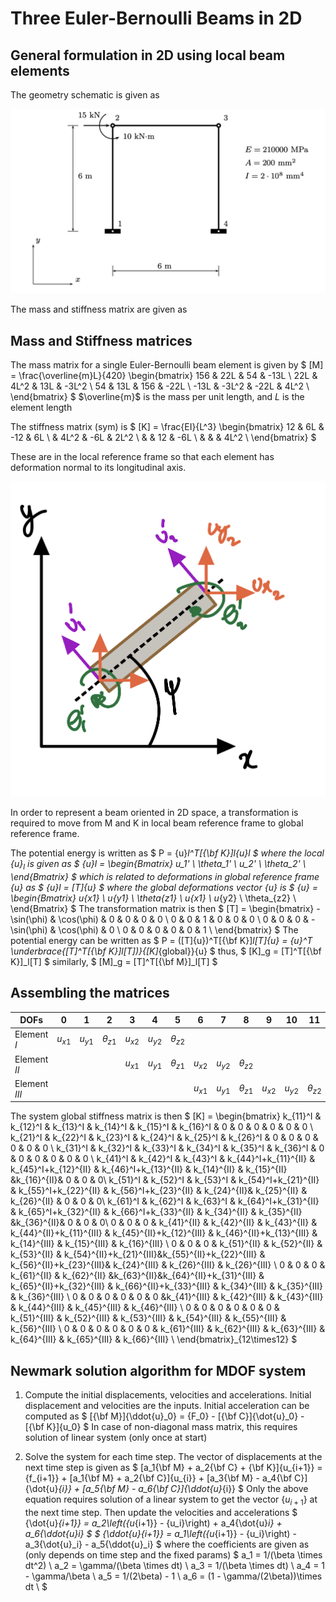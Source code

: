 # Three Euler-Bernoulli Beams in 2D
## General formulation in 2D using local beam elements

The geometry schematic is given as

![Beam schematic](./figures/threeBeamsSchema.jpg)

The mass and stiffness matrix are given as 

## Mass and Stiffness matrices
The mass matrix for a single Euler-Bernoulli beam element is given by
$   [M] = 
    \frac{\overline{m}L}{420}
    \begin{bmatrix} 
        156  & 22L   & 54   & -13L  \\ 
        22L  & 4L^2  & 13L  & -3L^2 \\
        54   & 13L   & 156  & -22L  \\ 
        -13L & -3L^2 & -22L & 4L^2 \\ 
    \end{bmatrix}
$
$\overline{m}$ is the mass per unit length, and $L$ is the element length

The stiffness matrix (sym) is
$   [K] = 
    \frac{EI}{L^3}
    \begin{bmatrix} 
        12   & 6L    & -12  & 6L   \\ 
             & 4L^2  & -6L  & 2L^2 \\
             &       & 12   & -6L  \\ 
             &       &      & 4L^2 \\ 
    \end{bmatrix}
$

These are in the local reference frame so that each element has deformation 
normal to its longitudinal axis. 

![Local & Global Ref Frame](./figures/schema2.jpg)

In order to represent a beam oriented in 2D space, a transformation is required
to move from M and K in local beam reference frame to global reference frame.

The potential energy is written as
$
    P = \{u\}_l^T[{\bf K}]_l\{u\}_l 
$
where the local $\{u\}_l$ is given as
$   \{u\}_l  = 
    \begin{Bmatrix} 
        u_1'      \\ 
        \theta_1' \\
        u_2'      \\ 
        \theta_2' \\ 
    \end{Bmatrix}
$
which is related to deformations in global reference frame $\{u\}$ as
$   \{u\}_l  = [T]\{u\}
$
where the global deformations vector $\{u\}$ is
$   \{u\}  = 
    \begin{Bmatrix} 
        u_{x1}      \\
        u_{y1}      \\ 
        \theta_{z1} \\
        u_{x1}      \\ 
        u_{y2}      \\
        \theta_{z2} \\
    \end{Bmatrix}
$
The transformation matrix is then
$   [T] = 
    \begin{bmatrix} 
        -\sin(\phi)  & \cos(\phi)   & 0   & 0           & 0          & 0 \\ 
        0            & 0            & 1   & 0           & 0          & 0 \\
        0            & 0            & 0   & -\sin(\phi) & \cos(\phi) & 0 \\ 
        0            & 0            & 0   & 0           & 0          & 1 \\ 
    \end{bmatrix}
$
The potential energy can be written as
$
    P = ([T]\{u\})^T[{\bf K}]_l[T]\{u\} = \{u\}^T
        \underbrace{[T]^T[{\bf K}]_l[T])}_{[K]_{global}}\{u\}
$
thus,
$
[K]_g = [T]^T[{\bf K}]_l[T]
$
similarly,
$
[M]_g = [T]^T[{\bf M}]_l[T]
$

## Assembling the matrices
| DOFs     |    0   |  1     | 2           | 3      | 4       | 5            | 6      | 7      |  8          | 9  | 10 | 11
|----------|:------:|:------:|:-----------:|:------:|:-------:|:------------:|:------:|:------:|:-----------:|:--:|:--:|:--:|
| Element $I$|$u_{x1}$|$u_{y1}$|$\theta_{z1}$|$u_{x2}$| $u_{y2}$| $\theta_{z2}$|
| Element $II$|     |        |             |$u_{x1}$| $u_{y1}$| $\theta_{z1}$|$u_{x2}$|$u_{y2}$|$\theta_{z2}$|
| Element $III$|    |        |             |        |         ||$u_{x1}$|$u_{y1}$|$\theta_{z1}$|$u_{x2}$|$u_{y2}$| $\theta_{z2}$|

The system global stiffness matrix is then
$   [K] = 
    \begin{bmatrix} 
        k_{11}^I    & k_{12}^I   & k_{13}^I  & k_{14}^I            & k_{15}^I              & k_{16}^I & 0 & 0 & 0 & 0 & 0 & 0 \\ 
        k_{21}^I    & k_{22}^I   & k_{23}^I  & k_{24}^I            & k_{25}^I              & k_{26}^I & 0 & 0 & 0 & 0 & 0 & 0 \\ 
        k_{31}^I    & k_{32}^I   & k_{33}^I  & k_{34}^I            & k_{35}^I              & k_{36}^I & 0 & 0 & 0 & 0 & 0 & 0 \\ 
        k_{41}^I    & k_{42}^I   & k_{43}^I  & k_{44}^I+k_{11}^{II} & k_{45}^I+k_{12}^{II} & k_{46}^I+k_{13}^{II} & k_{14}^{II} & k_{15}^{II} &k_{16}^{II}& 0 & 0 & 0\\
        k_{51}^I    & k_{52}^I   & k_{53}^I  & k_{54}^I+k_{21}^{II} & k_{55}^I+k_{22}^{II}  & k_{56}^I+k_{23}^{II} & k_{24}^{II}& k_{25}^{II} & k_{26}^{II} & 0 & 0 & 0\\ 
        k_{61}^I    & k_{62}^I   & k_{63}^I  & k_{64}^I+k_{31}^{II} & k_{65}^I+k_{32}^{II}  & k_{66}^I+k_{33}^{II} & k_{34}^{II} & k_{35}^{II} &k_{36}^{II}& 0 & 0 & 0\\ 
        0          & 0           & 0         & k_{41}^{II}          & k_{42}^{II}             & k_{43}^{II}   & k_{44}^{II}+k_{11}^{III}   & k_{45}^{II}+k_{12}^{III}  & k_{46}^{II}+k_{13}^{III} & k_{14}^{III} & k_{15}^{III} & k_{16}^{III} \\ 
        0          & 0           & 0         & k_{51}^{II}         & k_{52}^{II}         & k_{53}^{II}        & k_{54}^{II}+k_{21}^{III}&k_{55}^{II}+k_{22}^{III} & k_{56}^{II}+k_{23}^{III}& k_{24}^{III} & k_{26}^{III} & k_{26}^{III} \\ 
        0          & 0           & 0         & k_{61}^{II}    & k_{62}^{II}    &k_{63}^{II}&k_{64}^{II}+k_{31}^{III} & k_{65}^{II}+k_{32}^{III}   & k_{66}^{II}+k_{33}^{III} & k_{34}^{III} & k_{35}^{III} & k_{36}^{III}  \\ 
        0          & 0           & 0         & 0                   & 0                     & 0       &k_{41}^{III}  & k_{42}^{III}  &  k_{43}^{III} &  k_{44}^{III} &  k_{45}^{III} &  k_{46}^{III} \\
        0          & 0           & 0         & 0                   & 0                     & 0       & k_{51}^{III}  & k_{52}^{III}  & k_{53}^{III}  & k_{54}^{III}  & k_{55}^{III}  & k_{56}^{III}  \\ 
        0          & 0           & 0         & 0                   & 0                     & 0       & k_{61}^{III} & k_{62}^{III} & k_{63}^{III} & k_{64}^{III} & k_{65}^{III} & k_{66}^{III} \\
    \end{bmatrix}_{12\times12}
$



## Newmark solution algorithm for MDOF system

1. Compute the initial displacements, velocities and accelerations. Initial displacement and velocities are the inputs. Initial acceleration can be computed as
$
    [{\bf M}]\{\ddot{u}_0\} = \{F_0\} - [{\bf C}]\{\dot{u}_0\} - [{\bf K}]\{u_0\}
$
In case of non-diagonal mass matrix, this requires solution of linear system (only once at start)

2. Solve the system for each time step. The vector of displacements at the next time step is given as
$
    [a_1{\bf M} + a_2{\bf C} + {\bf K}]\{u_{i+1}\} = \{f_{i+1}\} + 
    [a_1{\bf M} + a_2{\bf C}]\{u_{i}\} +
    [a_3{\bf M} - a_4{\bf C}]\{\dot{u}_{i}\} +
    [a_5{\bf M} - a_6{\bf C}]\{\ddot{u}_{i}\} 
$
Only the above equation requires solution of a linear system to get the vector $\{u_{i+1}\}$ at the next time step. 
Then update the velocities and accelerations
$
    \{\dot{u}_{i+1}\} = a_2\left(\{u_{i+1}\} - \{u_i\}\right) +
    a_4\{\dot{u}_i\} + a_6\{\ddot{u}_i\}
$
$
    \{\ddot{u}_{i+1}\} = a_1\left(\{u_{i+1}\} - \{u_i\}\right) -
    a_3\{\dot{u}_i\} - a_5\{\ddot{u}_i\}
$
where the coefficients are given as (only depends on time step and the fixed params)
$
    a_1 = 1/(\beta \times dt^2) \\
    a_2 = \gamma/(\beta \times dt) \\
    a_3 = 1/(\beta \times dt) \\
    a_4 = 1 - \gamma/\beta \\
    a_5 = 1/(2\beta) - 1 \\
    a_6 = (1 - \gamma/(2\beta))\times dt \\
$
